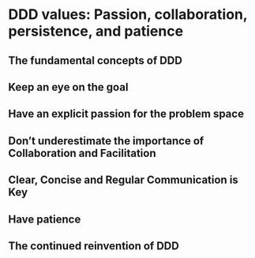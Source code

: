 # DDD values: Passion, collaboration, persistence, and patience

## The fundamental concepts of DDD

## Keep an eye on the goal

## Have an explicit passion for the problem space

## Don’t underestimate the importance of Collaboration and Facilitation

## Clear, Concise and Regular Communication is Key

## Have patience 

## The continued reinvention of DDD
